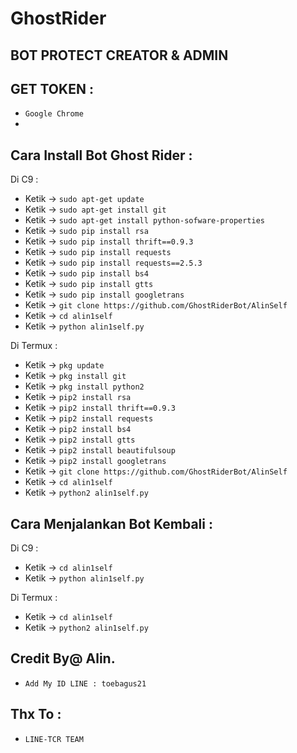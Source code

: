 # GhostRider
BOT PROTECT CREATOR & ADMIN
------
GET TOKEN :
------
- `Google Chrome`
-
Cara Install Bot Ghost Rider :
------
Di C9 :
- Ketik -> `sudo apt-get update`
- Ketik -> `sudo apt-get install git`
- Ketik -> `sudo apt-get install python-sofware-properties`
- Ketik -> `sudo pip install rsa`
- Ketik -> `sudo pip install thrift==0.9.3`
- Ketik -> `sudo pip install requests`
- Ketik -> `sudo pip install requests==2.5.3`
- Ketik -> `sudo pip install bs4`
- Ketik -> `sudo pip install gtts`
- Ketik -> `sudo pip install googletrans`
- Ketik -> `git clone https://github.com/GhostRiderBot/AlinSelf`
- Ketik -> `cd alin1self`
- Ketik -> `python alin1self.py`

Di Termux :
- Ketik -> `pkg update`
- Ketik -> `pkg install git`
- Ketik -> `pkg install python2`
- Ketik -> `pip2 install rsa`
- Ketik -> `pip2 install thrift==0.9.3`
- Ketik -> `pip2 install requests`
- Ketik -> `pip2 install bs4`
- Ketik -> `pip2 install gtts`
- Ketik -> `pip2 install beautifulsoup`
- Ketik -> `pip2 install googletrans`
- Ketik -> `git clone https://github.com/GhostRiderBot/AlinSelf`
- Ketik -> `cd alin1self`
- Ketik -> `python2 alin1self.py`

Cara Menjalankan Bot Kembali :
------
Di C9 :
- Ketik -> `cd alin1self`
- Ketik -> `python alin1self.py`

Di Termux :
- Ketik -> `cd alin1self`
- Ketik -> `python2 alin1self.py`


Credit By@ Alin.
------
- `Add My ID LINE : toebagus21`

Thx To :
------
- `LINE-TCR TEAM`

